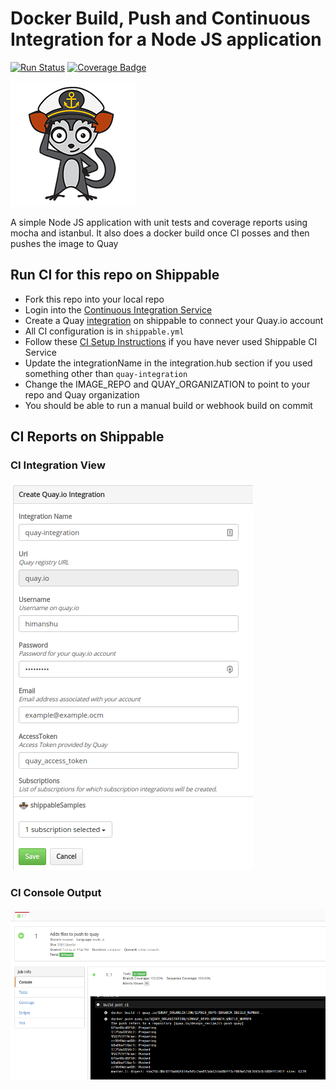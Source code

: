 # Docker Build, Push and Continuous Integration for a Node JS application

[![Run Status](https://api.shippable.com/projects/5900754c614d120700088a0d/badge?branch=master)](https://app.shippable.com/github/himanshu0503/ci-push-quay) [![Coverage Badge](https://api.shippable.com/projects/5900754c614d120700088a0d/coverageBadge?branch=master)](https://app.shippable.com/github/himanshu0503/ci-push-quay)

![AyeAye](https://github.com/devops-recipes/ci-push-quay/blob/master/public/resources/images/captain.png)

A simple Node JS application with unit tests and coverage reports using mocha
and istanbul. It also does a docker build once CI posses and then pushes the image
to Quay

## Run CI for this repo on Shippable
* Fork this repo into your local repo
* Login into the [Continuous Integration Service](https://app.shippable.com)
* Create a Quay [integration](http://docs.shippable.com/integrations/imageRegistries/quay/) on shippable to connect your Quay.io account
* All CI configuration is in `shippable.yml`
* Follow these [CI Setup Instructions](http://docs.shippable.com/ci/runFirstBuild/) if you have never used Shippable CI Service
* Update the integrationName in the integration.hub section if you used something other than `quay-integration`
* Change the IMAGE_REPO and QUAY_ORGANIZATION to point to your repo and Quay organization
* You should be able to run a manual build or webhook build on commit

## CI Reports on Shippable

### CI Integration View
![CI Integration View](https://github.com/devops-recipes/ci-push-quay/blob/master/public/resources/images/integration.png)

### CI Console Output
![CI Console Output](https://github.com/devops-recipes/ci-push-quay/blob/master/public/resources/images/console.png)

